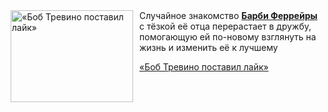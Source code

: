 <!--2025-06-07 08:00:48-->
<div class="yb">
  <div class="rss kino_kino"><a href="https://www.kino-teatr.ru/video/50207/" title="«Боб Тревино поставил лайк»"><img src="https://www.kino-teatr.ru/video/7/0/50207/poster.jpg" width="196" height="147" align="left" hspace="5" style="margin: 0px 10px 0px 5px" alt="«Боб Тревино поставил лайк»"/></a>Случайное знакомство <a href=https://www.kino-teatr.ru/kino/acter/w/hollywood/508868/bio/ target=_blank><strong>Барби Феррейры</strong></a> с тёзкой её отца перерастает в дружбу, помогающую ей по-новому взглянуть на жизнь и изменить её к лучшему <p class="titl"><a href="https://www.kino-teatr.ru/video/50207/">«Боб Тревино поставил лайк»</a></p></div>
</div>
